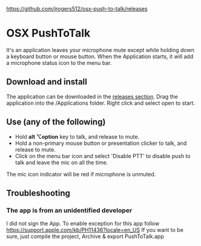 https://github.com/jrogers512/osx-push-to-talk/releases
# OSX PushToTalk
It's an application leaves your microphone mute except while holding down a keyboard button or mouse button.
When the Application starts, it will add a microphone status icon to the menu bar.

## Download and install
The application can be downloaded in the [releases section](releases).  Drag the application into the /Applications folder.
Right click and select open to start.

## Use (any of the following)
- Hold **alt ⌥option** key to talk, and release to mute.
- Hold a non-primary mouse button or presentation clicker to talk, and release to mute.
- Click on the menu bar icon and select 'Disable PTT' to disable push to talk and leave the mic on all the time.

The mic icon indicator will be red if microphone is unmuted.

## Troubleshooting
### The app is from an unidentified developer
I did not sign the App. To enable exception for this app follow https://support.apple.com/kb/PH11436?locale=en_US
If you want to be sure, just compile the project, Archive & export PushToTalk.app
